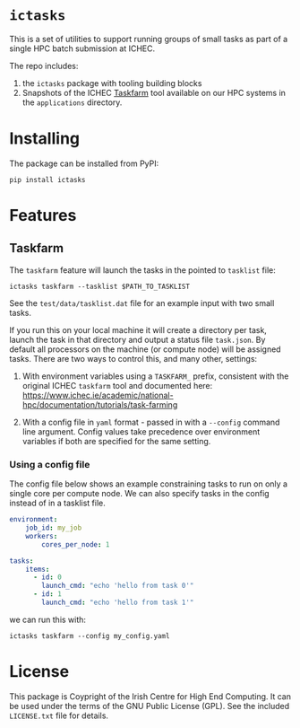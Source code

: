 # `ictasks`

This is a set of utilities to support running groups of small tasks as part of a single HPC batch submission at ICHEC.

The repo includes:

1) the `ictasks` package with tooling building blocks
2) Snapshots of the ICHEC [Taskfarm](https://www.ichec.ie/academic/national-hpc/documentation/tutorials/task-farming) tool available on our HPC systems in the `applications` directory.

# Installing #

The package can be installed from PyPI:

``` shell
pip install ictasks
```

# Features #

## Taskfarm ##

The `taskfarm` feature will launch the tasks in the pointed to `tasklist` file:

``` shell
ictasks taskfarm --tasklist $PATH_TO_TASKLIST
```

See the `test/data/tasklist.dat` file for an example input with two small tasks.

If you run this on your local machine it will create a directory per task, launch the task in that directory and output a status file `task.json`. By default all processors on the machine (or compute node) will be assigned tasks. There are two ways to control this, and many other, settings:

1. With environment variables using a `TASKFARM_` prefix, consistent with the original ICHEC `taskfarm` tool and documented here: https://www.ichec.ie/academic/national-hpc/documentation/tutorials/task-farming

2. With a config file in `yaml` format - passed in with a `--config` command line argument. Config values take precedence over environment variables if both are specified for the same setting.

### Using a config file ###

The config file below shows an example constraining tasks to run on only a single core per compute node. We can also specify tasks in the config instead of in a tasklist file.


``` yaml
environment:
	job_id: my_job
	workers:
		cores_per_node: 1

tasks:
	items:
	  - id: 0
	    launch_cmd: "echo 'hello from task 0'"
	  - id: 1
	    launch_cmd: "echo 'hello from task 1'"
```

we can run this with:

``` shell
ictasks taskfarm --config my_config.yaml
```

# License #

This package is Coypright of the Irish Centre for High End Computing. It can be used under the terms of the GNU Public License (GPL). See the included `LICENSE.txt` file for details.





